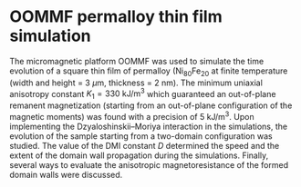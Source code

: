 # OOMMF permalloy thin film simulation

The micromagnetic platform OOMMF was used to simulate the time evolution of a square thin film of permalloy $\text{(Ni}_{80}\text{Fe}_{20}$ at finite temperature (width and height = $3$ $\mu\text{m}$, thickness = $2$ nm). The minimum uniaxial anisotropy constant $K_1=330\text{ kJ/m}^3$ which guaranteed an out-of-plane remanent magnetization (starting from an out-of-plane configuration of the magnetic moments) was found with a precision of $5\text{ kJ/m}^3$. Upon implementing the Dzyaloshinskii–Moriya interaction in the simulations, the evolution of the sample starting from a two-domain configuration was studied. The value of the DMI constant $D$ determined the speed and the extent of the domain wall propagation during the simulations. Finally, several ways to evaluate the anisotropic magnetoresistance of the formed domain walls were discussed.
